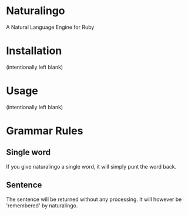# Naturalingo
 
A Natural Language Engine for Ruby

# Installation

(intentionally left blank)

# Usage

(intentionally left blank)

# Grammar Rules

## Single word

If you give naturalingo a single word, it will simply punt the word back.

## Sentence

The sentence will be returned without any processing.  It will however be 'remembered' by naturalingo.
